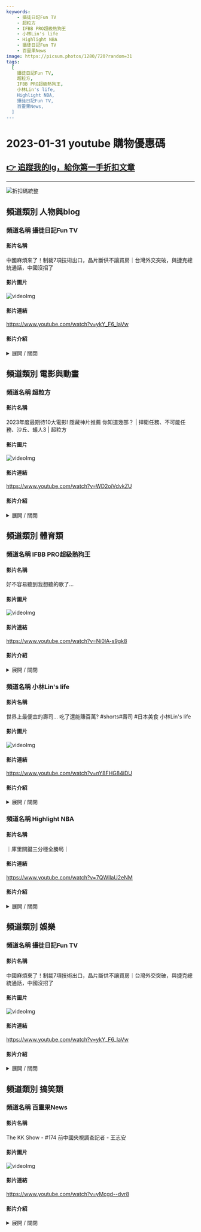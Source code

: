 ```yaml
---
keywords:
    - 攝徒日記Fun TV
    - 超粒方
    - IFBB PRO超級熱狗王
    - 小林Lin's life
    - Highlight NBA
    - 攝徒日記Fun TV
    - 百靈果News
image: https://picsum.photos/1280/720?random=31
tags:
  [
    攝徒日記Fun TV,
    超粒方,
    IFBB PRO超級熱狗王,
    小林Lin's life,
    Highlight NBA,
    攝徒日記Fun TV,
    百靈果News,
  ]
---
```

# 2023-01-31 youtube 購物優惠碼
## [:point_right: 追蹤我的Ig，給你第一手折扣文章](https://www.instagram.com/__yeahpay/)
------
![折扣碼統整](https://picsum.photos/1280/720?random=31)


## 頻道類別 人物與blog
### 頻道名稱 攝徒日記Fun TV
#### 影片名稱
中國麻煩來了！制裁7項技術出口，晶片斷供不讓買房｜台灣外交突破，與捷克總統通話，中國沒招了
#### 影片圖片
![videoImg](https://i.ytimg.com/vi/ykY_F6_IaVw/maxresdefault.jpg)
#### 影片連結
https://www.youtube.com/watch?v=ykY_F6_IaVw
#### 影片介紹
<details>
<summary>展開 / 關閉</summary>
<p>📺️頻道會員：https://www.youtube.com/channel/UCvTe3Z7TZsjGzUERx4Ce6zA/join</p>
<p>「現在訂購 Surfshark VPN https://surfshark.tw/partner/FunTV</p>
<p>或輸入優惠代碼 [FunTV] 即可獲得一七折優惠，</p>
<p>訂購兩年方案再獲得免費三個月的使用！」</p>
<p>00:00-00:41  中國又被制裁</p>
<p>00:41-02:04  中國反制裁全球</p>
<p>02:04-03:25  禁止中國公民買房</p>
<p>03:25-04:04  中共控制企業</p>
<p>04:04-06:03  小粉紅上街抗議</p>
<p>06:03-07:15  丟海外華人臉</p>
<p>07:15-08:31  粉紅電影鬧笑話</p>
<p>08:31-09:26  業配</p>
<p>09:26-11:04  誰是岳飛？誰是秦檜</p>
<p>11:04-11:25  台灣、捷克總統通話</p>
<p>👍不略過廣告支持我們，感謝留言按讚+分享</p>
<p>#中國  #台灣  #八炯  #攝徒日記  #中共</p>
<p>#文昭  #公子沈  #波特王  #眼球央視  </p>
<p>任何工商、合作，請私訊個人IG： https://www.instagram.com/musiclin_1107/</p>
</details>



## 頻道類別 電影與動畫
### 頻道名稱 超粒方
#### 影片名稱
2023年度最期待10大電影! 隱藏神片推薦 你知道幾部？  | 捍衛任務、不可能任務、沙丘、蟻人3 | 超粒方
#### 影片圖片
![videoImg](https://i.ytimg.com/vi/WD2oiVdvkZU/sddefault.jpg)
#### 影片連結
https://www.youtube.com/watch?v=WD2oiVdvkZU
#### 影片介紹
<details>
<summary>展開 / 關閉</summary>
<p>透過以下網址就能獲得Surfshark VPN: </p>
<p>https://surfshark.tw/partner/tesscube </p>
<p>輸入我的轉屬折扣碼Tesscube，就可立馬獲得一五折的限時優惠折扣，和3個月的免費使用！</p>
<p>加入我的FB/IG吧! (99% 電影迷因，1% 電影新聞): </p>
<p>https://www.facebook.com/tessereq/</p>
<p>https://www.instagram.com/tesscube/</p>
<p>加入頻道會員補貼我爆肝，直播還能好蒿爽爽用專屬貼圖: </p>
<p>https://www.youtube.com/channel/UC0Q-fBheHysYWz9ObSEzMdA/join</p>
<p>我的桌遊店: https://www.facebook.com/growlife001sc</p>
<p>如果你剛來，可以看看我的精選: https://www.youtube.com/watch?v=iZj5phF46N8&list=PLNsYSXaDLA89TvBjuV3h7l0wVRSPLk7FJ&index=1</p>
<p>諾蘭電影全解析: https://www.youtube.com/watch?v=cv3pZ8GCNnI&list=PLNsYSXaDLA896bdu-7_WbeX4sDLI5JIjS</p>
<p>=====================================</p>
<p>剪輯: geekybruce</p>
<p>監製/編輯: 黃豪瑞 (Jasper)</p>
<p>歡迎來到超粒方，一個主要探討影視作品的頻道，在這裡，你可以看到各種電影和影集的觀點解析，從熱門大片道經典老片到必看的冷門電影! 有時也會探究時事。還有迷因，非常，非常多的謎因</p>
<p>All videos on my channel are only used for commentary.</p>
<p>Copyright Disclaimer Under Section 107 of the Copyright Act 1976, allowance is made for "fair use" for purposes such as criticism, comment, news reporting, teaching, scholarship, and research. Fair use is a use permitted by copyright statute that might otherwise be infringing. Non-profit, educational or personal use tips the balance in favor of fair use.</p>
</details>



## 頻道類別 體育類
### 頻道名稱 IFBB PRO超級熱狗王
#### 影片名稱
好不容易聽到我想聽的歌了...
#### 影片圖片
![videoImg](https://i.ytimg.com/vi/Ni0lA-s9gk8/maxresdefault.jpg)
#### 影片連結
https://www.youtube.com/watch?v=Ni0lA-s9gk8
#### 影片介紹
<details>
<summary>展開 / 關閉</summary>
<p>(熱狗王折扣碼：hotdogking)</p>
<p>白色戀人</p>
<p>https://hotdogkingtw2021.shoplineapp.com/</p>
<p>👕 TEAMJOINED</p>
<p>https://www.teamjoined.com.tw/</p>
<p>💊守衛者 GUARD</p>
<p>https://www.gd.com.tw/</p>
<p>🥛 MARS戰神乳清</p>
<p>https://www.marstw.com/</p>
<p>💪🏽 VERSA GRIPPS神級三合一拉力帶</p>
<p>https://www.versagripps.tw/</p>
<p>鈿宗 POGO CBD</p>
<p>https://www.pogocbd.com/</p>
<p>訂閱頻道追超級熱狗王</p>
<p>https://ppt.cc/fQcd9x</p>
<p>追蹤超級熱狗王 fellow大小事</p>
<p> ► Facebook https://www.facebook.com/superJymJack/</p>
<p> ► Instagram https://www.instagram.com/ackj0301_ifbbpro/</p>
</details>




### 頻道名稱 小林Lin's life
#### 影片名稱
世界上最便宜的壽司... 吃了還能賺百萬? #shorts#壽司 #日本美食 小林Lin's life
#### 影片圖片
![videoImg](https://i.ytimg.com/vi/nY8FHG84iDU/maxresdefault.jpg)
#### 影片連結
https://www.youtube.com/watch?v=nY8FHG84iDU
#### 影片介紹
<details>
<summary>展開 / 關閉</summary>
<p>世界上最便宜的壽司... 吃了還能賺百萬?  小林Lin's life</p>
<p>#生魚片  #樂透  #百萬 #日本食  </p>
<p>世界上最便宜的壽司竟然讓人吃下肚後 賺了一百萬？ 一起來看這個有趣的新聞 有兩位日本人到了壽司店用餐 過程中點了一道生魚片握壽司 沒想到上菜後 發現生魚片 竟然在餐盤上怪異的蠕動 馬上和店家反映後 店家表示 為了表示歉意 今天他們點的壽司都免費 但是 接下來上的生魚片壽司 還是出現了蠕動的情形 於是他們只好吃了幾個正常的壽司後 就離開了</p>
<p>路上他們買了張彩券想去除用餐時的倒霉運氣 結果意外中了一百萬 消息公佈後 網友們表示 看來是生魚片帶來的好運 你會願意吃還在動的生魚片嗎？一起留言討論吧</p>
<p>商業合作信箱：</p>
<p>Superstar.mr.68@gmail.com </p>
<p>一起來看謎片梗圖背後的天大秘密：</p>
<p>https://reurl.cc/aaWLRZ</p>
<p>最近新開了discord體育 生活討論群組 有興趣請加入囉</p>
<p>連結：https://discord.gg/3bZcv3WqD2</p>
<p>小林的新頻道：</p>
<p>https://youtube.com/channel/UCgCDKbVYNivr7WrzPcxuDRw</p>
<p>小林台灣體育選手資訊IG:</p>
<p>https://www.instagram.com/sports_hero_cool/</p>
<p>小戴羽球與生活社團連結</p>
<p>https://reurl.cc/9ZG8aO</p>
<p>成為小林球隊隊員得到專屬好禮：https://reurl.cc/DZlx1O</p>
<p>其他精彩影片別錯過：</p>
<p>正妹實況主火辣身材又大又晃 讓觀眾都硬了！</p>
<p>https://youtu.be/CcGnS3cdC6o</p>
<p>正妹大胃王挑戰 吃全台最大巨無霸蚵仔煎 https://youtu.be/HkE5Y4AkZk8</p>
<p>素人模仿志祺七七 相似度竟高達百分之百 連阿滴也跟進模仿志祺七七！ 結果竟然讓網友全傻眼！ </p>
<p>https://youtube.com/shorts/b7GqtSD7QdA</p>
<p>第一名 年賺200億���全世界youtuber收入大排行榜</p>
<p>https://youtu.be/NEUnDL2GS_o</p>
<p>收入曝光！錫蘭 放火 尊 Youtube收入大公開！輕鬆年收破千萬？真的假的？Youtuber真的這麼好賺嗎？ 小林Lin’s life</p>
<p>https://youtu.be/aAkV0uadJkM</p>
<p>聖火玉尊 聖結石 小玉 放火 尊 曾經台灣Youtube界的四大天王 現在怎麼了? 有人變得超有錢? 有人改當遊戲實況主? 有人誤入歧途? 你看過他們的影片嗎?</p>
<p>https://youtu.be/RbMxtV85agA</p>
<p>台灣Tiktok百大人氣網紅排行榜!你知道幾個?第1名不是人類?竟然有500萬粉絲!誰是Tiktok流量王?誰最受歡迎?台灣抖音網紅排行榜(木星人 耀耀 黃帝 守衛 酷炫老師 恐龍偶像 美姬 眾量級)</p>
<p>https://youtu.be/mpR2egjZbUw</p>
<p>2022台灣youtuber收入排行榜 第一名竟然換人當了？</p>
<p>https://youtu.be/137J0rNZwrU</p>
<p>台灣前100名人氣Youtuber訂閱排行榜 你認識幾個呢? 阿神 阿滴英文 蔡阿嘎  DE JuN 黃氏兄弟 </p>
<p>https://youtu.be/fFYE-rqFVzs</p>
<p>小玉事件後 好友笑笑首度直播 還原事件真相 小玉事件 笑笑直播回應懶人包</p>
<p>https://youtu.be/xZ6pwthQf8A</p>
<p>台灣前100名遊戲實況Youtuber月收入排行榜 你認識幾個？第一名月收入竟然有這麼多 太誇張了!</p>
<p>https://youtu.be/Kr9edXln25Y</p>
<p>熱門youtuber排行榜影片系列：</p>
<p>https://www.youtube.com/watch?v=EmXDukRxcDY&list=PL3A_t_EFNOuSltPHl03Qv9LhnyUfG9Ncb&index=1&t=1s</p>
<p>真的賺很大?台灣前200名人氣Youtuber月收入排行榜 你認識幾個?第一名月收入太驚人!</p>
<p>https://youtu.be/cDAWtz-8jug</p>
<p>2021中國大陸百大Youtuber月收入排行榜 你看過幾個？第一名竟然是他!? 年賺上千萬？(李子柒 滇西小哥 老高與小茉 办公室小野 X調查 脑洞乌托邦 )</p>
<p>https://youtu.be/trDNJJTaMrY</p>
<p>台灣前100名人氣Youtuber月收入排行榜,你認識幾個？第1名月收入太誇張!</p>
<p>https://youtu.be/JsDsSLgWqag</p>
<p>2021 台灣前100名人氣Youtuber月收入排行榜 你知道幾個? 第一名年收破千萬!(阿神 阿滴英文 De JuN 黃氏兄弟 Joeman 老高與小茉)</p>
<p>https://youtu.be/EmXDukRxcDY</p>
<p>戴資穎的這場激勵人心的比賽 不知道鼓勵了多少人 https://youtu.be/TZ2yQHuCFps</p>
<p>台灣Youtuber勇者之王 最速10萬訂閱傳說 超狂的狠愛演【大蛇丸】</p>
<p>https://youtu.be/-3LhqB9_JPo</p>
<p>5分鐘快速認識戴資穎 23個你不知道的有關小戴戴資穎的小秘密 1次告訴你</p>
<p>https://youtu.be/tjwbl3ozOnc</p>
<p>台灣YouTuber觀看次數排行！阿神和De JuN誰是第一?</p>
<p>https://youtu.be/8NqDsDHJS5g</p>
<p>有趣的相關影片：</p>
<p>台灣Youtuber界的新霸主  靠Youtube點閱 1個賺進七位數  https://youtu.be/nz8czj7sjas</p>
<p>關鍵字：</p>
<p>壽司,日本壽司,日本 壽司,生魚片,日本 生魚片,日本生魚片,生魚片壽司,日本生魚片壽司,生魚片 壽司,握壽司,日本 握壽司,日本 壽司店,壽司店,sushi,寿司,壽司美食,日本美食,日本,樂透,彩券,樂透彩券,樂透彩,百萬,小林,小林lin's life,有趣,有趣的,有趣新聞</p>
<p>免費訂閱我的頻道 Please feel free to subscribe my channel：</p>
<p>https://www.youtube.com/c/%E6%AF%8F%E6%97%A5%E6%96%B0%E8%81%9EEverydayNewsenjoywatchingmyvideos68</p>
<p>按讚我的臉書</p>
<p>http://bit.ly/2QIOqJw </p>
<p>追蹤我的IG</p>
<p>http://bit.ly/2QPpGiP </p>
<p>追蹤我的推特</p>
<p>https://twitter.com/ListentoKay68</p>
<p>影片章節</p>
<p>00:00 開場</p>
<p>00:10 在日本壽司餐盤中驚見生魚片正在蠕動</p>
<p>00:20 客人們只好挑正常的壽司吃了幾片後就離開了</p>
<p>00:30 結果在路上買了張樂透彩卷卻有意想不到的事發生</p>
</details>




### 頻道名稱 Highlight NBA
#### 影片名稱
｜庫里關鍵三分穩全勝局｜
#### 影片連結
https://www.youtube.com/watch?v=7QWIlaU2eNM
#### 影片介紹
<details>
<summary>展開 / 關閉</summary>
<p>-成為這個頻道的會員並獲得獎勵：</p>
<p>https://www.youtube.com/channel/UC9r5SR5V8-YS4_I3T_0VezA/join</p>
<p>-歡迎大家到以下網站選購 ：https://SportzCases.com</p>
<p>-使用優惠代碼為：HighlightNBA</p>
<p>-謝謝大家觀看，按下訂閱已便觀看更多精彩影片。</p>
<p>-希望大家讚好短片。</p>
<p>-你們的支持是我的動力！</p>
<p>-以上影片只是剪輯用途。</p>
<p>-以下是我的FaceBook 專頁希望大家讚好：https://www.facebook.com/highlightnba/</p>
<p>以上影片如有侵權，請聯繫我們定必刪除</p>
</details>



## 頻道類別 娛樂
### 頻道名稱 攝徒日記Fun TV
#### 影片名稱
中國麻煩來了！制裁7項技術出口，晶片斷供不讓買房｜台灣外交突破，與捷克總統通話，中國沒招了
#### 影片圖片
![videoImg](https://i.ytimg.com/vi/ykY_F6_IaVw/maxresdefault.jpg)
#### 影片連結
https://www.youtube.com/watch?v=ykY_F6_IaVw
#### 影片介紹
<details>
<summary>展開 / 關閉</summary>
<p>📺️頻道會員：https://www.youtube.com/channel/UCvTe3Z7TZsjGzUERx4Ce6zA/join</p>
<p>「現在訂購 Surfshark VPN https://surfshark.tw/partner/FunTV</p>
<p>或輸入優惠代碼 [FunTV] 即可獲得一七折優惠，</p>
<p>訂購兩年方案再獲得免費三個月的使用！」</p>
<p>00:00-00:41  中國又被制裁</p>
<p>00:41-02:04  中國反制裁全球</p>
<p>02:04-03:25  禁止中國公民買房</p>
<p>03:25-04:04  中共控制企業</p>
<p>04:04-06:03  小粉紅上街抗議</p>
<p>06:03-07:15  丟海外華人臉</p>
<p>07:15-08:31  粉紅電影鬧笑話</p>
<p>08:31-09:26  業配</p>
<p>09:26-11:04  誰是岳飛？誰是秦檜</p>
<p>11:04-11:25  台灣、捷克總統通話</p>
<p>👍不略過廣告支持我們，感謝留言按讚+分享</p>
<p>#中國  #台灣  #八炯  #攝徒日記  #中共</p>
<p>#文昭  #公子沈  #波特王  #眼球央視  </p>
<p>任何工商、合作，請私訊個人IG： https://www.instagram.com/musiclin_1107/</p>
</details>



## 頻道類別 搞笑類
### 頻道名稱 百靈果News
#### 影片名稱
The KK Show - #174 前中國央視調查記者 - 王志安
#### 影片圖片
![videoImg](https://i.ytimg.com/vi/yMcgd--dvr8/maxresdefault.jpg)
#### 影片連結
https://www.youtube.com/watch?v=yMcgd--dvr8
#### 影片介紹
<details>
<summary>展開 / 關閉</summary>
<p>=======================</p>
<p>#情趣職人</p>
<p>台灣最大情趣品牌代理商</p>
<p>各種情趣用品、成人玩具、情慾提升商品等</p>
<p>全球知名情趣商品應有盡有</p>
<p>雙北2H急速、桃園3H快速，慾火難耐時</p>
<p>立即 google 搜尋【情趣職人】解決你的問題</p>
<p>最懂情趣最懂你的情趣職人</p>
<p>🛒這裡買 : https://lihi1.com/0wD7g</p>
<p>輸入專屬折扣碼【I believe】可享全館85折</p>
<p>================</p>
<p>➤ 百靈果週二夜現場售票連結：https://comedyclub.kktix.cc/events/tuesday</p>
<p>➤ 歡迎來我們IG玩</p>
<p>百靈果主帳號：https://www.instagram.com/bailingguo_news/</p>
<p>凱莉：https://www.instagram.com/wang.kylie/</p>
<p>Ken：https://www.instagram.com/thisiskenyoung/</p>
<p>蛇編：https://www.instagram.com/bailingguo.snake/</p>
<p>神父：https://www.instagram.com/bailingguo.priest/</p>
<p>／到 FB 看每日新聞觀點：https://www.facebook.com/bailingguonews</p>
<p>／歡迎加入Youtube 會員支持我們、看幕後花絮：</p>
<p>https://www.youtube.com/channel/UCD2KoUc0f4Bv2Bz0mbOah8g/join</p>
<p>【每週二、四、日晚上 9 點更新】</p>
<p>歡迎來到百靈果News</p>
<p>這裏是華語界最自由的雙語國際新聞</p>
<p>Welcome to Bailingguo News</p>
<p>The FREEst International News Podcast in the Chinese Speaking World</p>
<p>我們把高音質的檔案放在其他網路平台，歡迎大家訂閱</p>
<p>【百靈果News的Podcast】</p>
<p>Apple：https://reurl.cc/N6V976</p>
<p>Spotify：https://reurl.cc/14yqRX</p>
<p>Google：https://reurl.cc/Y6ypxD</p>
<p>KKBOX：https://reurl.cc/k0D29x</p>
<p>Youtube：https://reurl.cc/X4eoLR</p>
<p>#TaiwanPodcast #PodcastStudio</p>
</details>
